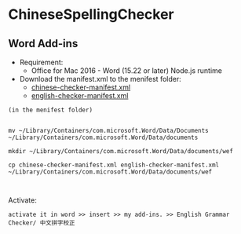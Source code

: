 # ChineseSpellingChecker

## Word Add-ins
 
- Requirement:  
    - Office for Mac 2016 - Word (15.22 or later) Node.js runtime
-  Download the manifest.xml to the menifest folder:
    - [chinese-checker-manifest.xml](https://github.com/GarnixVai/ChineseSpellingChecker/blob/master/chinese-checker-manifest.xml)
    - [english-checker-manifest.xml](https://github.com/dspp779/gec-githubpage/blob/master/english-checker-manifest)



```
(in the menifest folder)


mv ~/Library/Containers/com.microsoft.Word/Data/Documents ~/Library/Containers/com.microsoft.Word/Data/documents

mkdir ~/Library/Containers/com.microsoft.Word/Data/documents/wef

cp chinese-checker-manifest.xml english-checker-manifest.xml ~/Library/Containers/com.microsoft.Word/Data/documents/wef



```

Activate:

```
activate it in word >> insert >> my add-ins. >> English Grammar Checker/ 中文拼字校正


```


